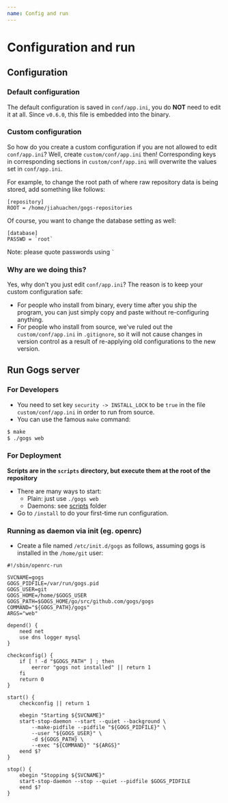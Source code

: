```yaml
---
name: Config and run
---
```


# Configuration and run

## Configuration

### Default configuration

The default configuration is saved in `conf/app.ini`, you do **NOT** need to edit it at all. Since `v0.6.0`, this file is embedded into the binary.

### Custom configuration

So how do you create a custom configuration if you are not allowed to edit `conf/app.ini`? Well, create `custom/conf/app.ini` then! Corresponding keys in corresponding sections in `custom/conf/app.ini` will overwrite the values set in `conf/app.ini`.

For example, to change the root path of where raw repository data is being stored, add something like follows:

```
[repository]
ROOT = /home/jiahuachen/gogs-repositories
```

Of course, you want to change the database setting as well:

```
[database]
PASSWD = `root`
```

Note: please quote passwords using `` ` ``

### Why are we doing this?

Yes, why don't you just edit `conf/app.ini`? The reason is to keep your custom configuration safe:

- For people who install from binary, every time after you ship the program, you can just simply copy and paste without re-configuring anything.
- For people who install from source, we've ruled out the `custom/conf/app.ini` in `.gitignore`, so it will not cause changes in version control as a result of re-applying old configurations to the new version.

## Run Gogs server

### For Developers

- You need to set key `security -> INSTALL_LOCK` to be `true` in the file `custom/conf/app.ini` in order to run from source.
- You can use the famous `make` command:

```sh
$ make
$ ./gogs web
```

### For Deployment

**Scripts are in the `scripts` directory, but execute them at the root of the repository**

- There are many ways to start:
	- Plain: just use `./gogs web`
	- Daemons: see [scripts](https://github.com/gogs/gogs/tree/master/scripts) folder
- Go to `/install` to do your first-time run configuration.

### Running as daemon via init (eg. openrc)

- Create a file named `/etc/init.d/gogs` as follows, assuming gogs is installed in the `/home/git` user:

```
#!/sbin/openrc-run

SVCNAME=gogs
GOGS_PIDFILE=/var/run/gogs.pid
GOGS_USER=git
GOGS_HOME=/home/$GOGS_USER
GOGS_PATH=$GOGS_HOME/go/src/github.com/gogs/gogs
COMMAND="${GOGS_PATH}/gogs"
ARGS="web"

depend() {
    need net
    use dns logger mysql
}

checkconfig() {
    if [ ! -d "$GOGS_PATH" ] ; then
        eerror "gogs not installed" || return 1
    fi
    return 0
}

start() {
    checkconfig || return 1

    ebegin "Starting ${SVCNAME}"
    start-stop-daemon --start --quiet --background \
        --make-pidfile --pidfile "${GOGS_PIDFILE}" \
        --user "${GOGS_USER}" \
        -d ${GOGS_PATH} \
        --exec "${COMMAND}" "${ARGS}"
    eend $?
}

stop() {
    ebegin "Stopping ${SVCNAME}"
    start-stop-daemon --stop --quiet --pidfile $GOGS_PIDFILE
    eend $?
}
```
